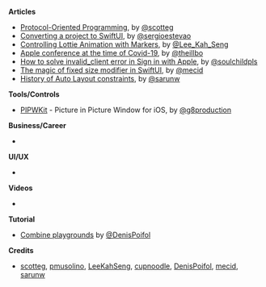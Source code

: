 
**Articles**

* [Protocol-Oriented Programming](https://scotteg.github.io/protocol-oriented-programming), by [@scotteg](https://twitter.com/scotteg)
* [Converting a project to SwiftUI](https://sergioestevao.com/2020/04/13/converting-a-project-to-swiftui/), by [@sergioestevao](https://twitter.com/sergioestevao)
* [Controlling Lottie Animation with Markers](https://swiftsenpai.com/development/lottie-animation-markers/), by [@Lee_Kah_Seng](https://twitter.com/Lee_Kah_Seng)
* [Apple conference at the time of Covid-19](https://swiftandpizza.com/apple-conference-at-the-time-of-covid-19/), by [@theillbo](https://twitter.com/theillbo)
* [How to solve invalid_client error in Sign in with Apple](https://fluffy.es/how-to-solve-invalid_client-error-in-sign-in-with-apple/), by [@soulchildpls](https://twitter.com/soulchildpls)
* [The magic of fixed size modifier in SwiftUI](https://swiftwithmajid.com/2020/04/29/the-magic-of-fixed-size-modifier-in-swiftui/), by [@mecid](https://twitter.com/mecid)
* [History of Auto Layout constraints](https://sarunw.com/posts/history-of-auto-layout-constraints/), by [@sarunw](https://twitter.com/sarunw)

**Tools/Controls**

* [PIPWKit](https://github.com/nexor-it/PIPWKit) - Picture in Picture Window for iOS, by [@g8production](https://twitter.com/g8production)

**Business/Career**

* 

**UI/UX**

*

**Videos**

* 

**Tutorial**

* [Combine playgrounds](https://github.com/denisPoifol/CombinePlaygrounds) by
[@DenisPoifol](https://twitter.com/DenisPoifol)

**Credits**

* [scotteg](https://github.com/scotteg), [pmusolino](https://github.com/pmusolino), [LeeKahSeng](https://github.com/LeeKahSeng), [cupnoodle](https://github.com/cupnoodle), [DenisPoifol](https://github.com/denisPoifol), [mecid](https://github.com/mecid), [sarunw](https://github.com/sarunw)
